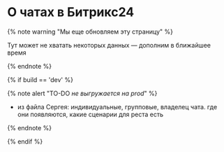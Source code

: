 # О чатах в Битрикс24

{% note warning "Мы еще обновляем эту страницу" %}

Тут может не хватать некоторых данных — дополним в ближайшее время

{% endnote %}

{% if build == 'dev' %}

{% note alert "TO-DO _не выгружается на prod_" %}

- из файла Сергея: индивидуальные, групповые, владелец чата. где они появляются, какие сценарии для реста есть

{% endnote %}

{% endif %}
